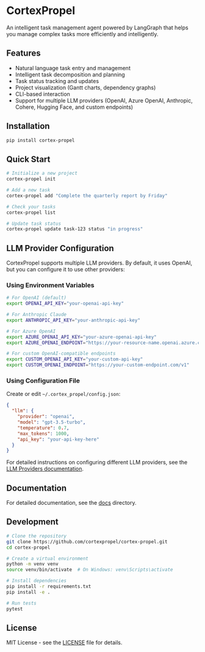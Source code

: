# CortexPropel

An intelligent task management agent powered by LangGraph that helps you manage complex tasks more efficiently and intelligently.

## Features

- Natural language task entry and management
- Intelligent task decomposition and planning
- Task status tracking and updates
- Project visualization (Gantt charts, dependency graphs)
- CLI-based interaction
- Support for multiple LLM providers (OpenAI, Azure OpenAI, Anthropic, Cohere, Hugging Face, and custom endpoints)

## Installation

```bash
pip install cortex-propel
```

## Quick Start

```bash
# Initialize a new project
cortex-propel init

# Add a new task
cortex-propel add "Complete the quarterly report by Friday"

# Check your tasks
cortex-propel list

# Update task status
cortex-propel update task-123 status "in progress"
```

## LLM Provider Configuration

CortexPropel supports multiple LLM providers. By default, it uses OpenAI, but you can configure it to use other providers:

### Using Environment Variables

```bash
# For OpenAI (default)
export OPENAI_API_KEY="your-openai-api-key"

# For Anthropic Claude
export ANTHROPIC_API_KEY="your-anthropic-api-key"

# For Azure OpenAI
export AZURE_OPENAI_API_KEY="your-azure-openai-api-key"
export AZURE_OPENAI_ENDPOINT="https://your-resource-name.openai.azure.com/"

# For custom OpenAI-compatible endpoints
export CUSTOM_OPENAI_API_KEY="your-custom-api-key"
export CUSTOM_OPENAI_ENDPOINT="https://your-custom-endpoint.com/v1"
```

### Using Configuration File

Create or edit `~/.cortex_propel/config.json`:

```json
{
  "llm": {
    "provider": "openai",
    "model": "gpt-3.5-turbo",
    "temperature": 0.7,
    "max_tokens": 1000,
    "api_key": "your-api-key-here"
  }
}
```

For detailed instructions on configuring different LLM providers, see the [LLM Providers documentation](docs/llm_providers.md).

## Documentation

For detailed documentation, see the [docs](docs/) directory.

## Development

```bash
# Clone the repository
git clone https://github.com/cortexpropel/cortex-propel.git
cd cortex-propel

# Create a virtual environment
python -m venv venv
source venv/bin/activate  # On Windows: venv\Scripts\activate

# Install dependencies
pip install -r requirements.txt
pip install -e .

# Run tests
pytest
```

## License

MIT License - see the [LICENSE](LICENSE) file for details.